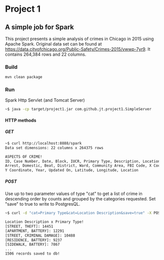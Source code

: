 # Project 1

## A simple job for Spark

This project presents a simple analysis of crimes in Chicago in 2015 using Apache Spark.
Original data set can be found at <https://data.cityofchicago.org/Public-Safety/Crimes-2015/vwwp-7yr9>.
It contains 264,384 rows and 22 columns.

### Build

```bash
mvn clean package
```

### Run

Spark Http Servlet (and Tomcat Server)

```bash
~$ java -cp target/project1.jar com.github.jt.project1.SimpleServer
```

#### HTTP methods

##### GET

```bash
~$ curl http://localhost:8888/spark
Data set dimensions: 22 columns x 264375 rows

ASPECTS OF CRIME!
ID, Case Number, Date, Block, IUCR, Primary Type, Description, Location Description,
Arrest, Domestic, Beat, District, Ward, Community Area, FBI Code, X Coordinate,
Y Coordinate, Year, Updated On, Latitude, Longitude, Location
```

##### POST

Use up to two parameter values of type "cat" to get a list of crime in descending
order by counts and grouped by the categories requested.  Set "save" to true to write to
PostgresQL.

```bash
~$ curl -d "cat=Primary Type&cat=Location Description&save=true" -X POST http://192.168.1.100:8888/spark

Location Description x Primary Type!
[STREET, THEFT]: 14451
[APARTMENT, BATTERY]: 12291
[STREET, CRIMINAL DAMAGE]: 10488
[RESIDENCE, BATTERY]: 9237
[SIDEWALK, BATTERY]: 7867
...
1506 records saved to db!
```
